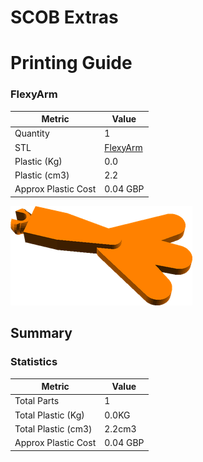 # SCOB Extras
# Printing Guide

### FlexyArm

Metric | Value 
--- | --- 
Quantity | 1
STL | [FlexyArm](../printedparts/stl/FlexyArm.stl)
Plastic (Kg) | 0.0
Plastic (cm3) | 2.2
Approx Plastic Cost | 0.04 GBP

![](../printedparts/images/FlexyArm_view.png)





## Summary

### Statistics

Metric | Value 
--- | --- 
Total Parts | 1
Total Plastic (Kg) | 0.0KG
Total Plastic (cm3) | 2.2cm3
Approx Plastic Cost | 0.04 GBP


